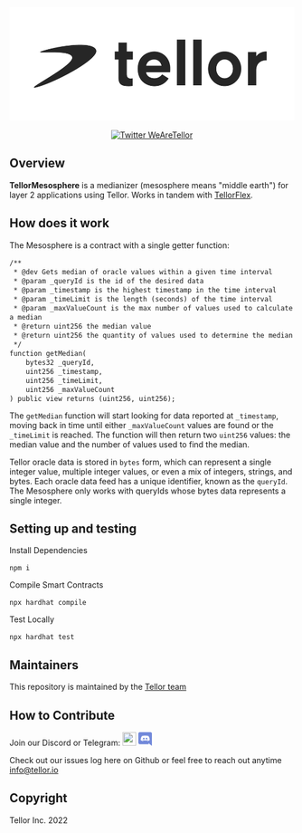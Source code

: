 <p align="center">
  <a href='https://www.tellor.io/'>
    <img src= 'https://raw.githubusercontent.com/tellor-io/TellorBrandMaterials/master/Swoosh%20and%20wordmark%20new/SwooshWordmark_Horizontal_Grey.png' height="200" alt='tellor.io' />
  </a>
</p>

<p align="center">
  <a href='https://twitter.com/WeAreTellor'>
    <img src= 'https://img.shields.io/twitter/url/http/shields.io.svg?style=social' alt='Twitter WeAreTellor' />
  </a>
</p>

## Overview <a name="overview"> </a>  

<b>TellorMesosphere</b> is a medianizer (mesosphere means "middle earth") for layer 2 applications using Tellor. Works in tandem with [TellorFlex](https://github.com/tellor-io/tellorFlex).

## How does it work

The Mesosphere is a contract with a single getter function:
```solidity
/**
 * @dev Gets median of oracle values within a given time interval
 * @param _queryId is the id of the desired data
 * @param _timestamp is the highest timestamp in the time interval
 * @param _timeLimit is the length (seconds) of the time interval
 * @param _maxValueCount is the max number of values used to calculate a median
 * @return uint256 the median value
 * @return uint256 the quantity of values used to determine the median
 */
function getMedian(
    bytes32 _queryId,
    uint256 _timestamp,
    uint256 _timeLimit,
    uint256 _maxValueCount
) public view returns (uint256, uint256);
```
The `getMedian` function will start looking for data reported at `_timestamp`, moving back in time until either `_maxValueCount` values are found or the `_timeLimit` is reached. The function will then return two `uint256` values: the median value and the number of values used to find the median.

Tellor oracle data is stored in `bytes` form, which can represent a single integer value, multiple integer values, or even a mix of integers, strings, and bytes. Each oracle data feed has a unique identifier, known as the `queryId`. The Mesosphere only works with queryIds whose bytes data represents a single integer.


## Setting up and testing

Install Dependencies
```
npm i
```
Compile Smart Contracts
```
npx hardhat compile
```

Test Locally
```
npx hardhat test
```

## Maintainers <a name="maintainers"> </a>
This repository is maintained by the [Tellor team](https://github.com/orgs/tellor-io/people)


## How to Contribute<a name="how2contribute"> </a>  
Join our Discord or Telegram:
[<img src="./public/telegram.png" width="24" height="24">](https://t.me/tellor)
[<img src="./public/discord.png" width="24" height="24">](https://discord.gg/g99vE5Hb)

Check out our issues log here on Github or feel free to reach out anytime [info@tellor.io](mailto:info@tellor.io)

## Copyright

Tellor Inc. 2022
